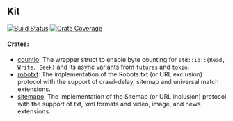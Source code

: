 ## Kit

[![Build Status][action-badge]][action-url]
[![Crate Coverage][coverage-badge]][coverage-url]

[action-badge]: https://img.shields.io/github/actions/workflow/status/spire-rs/kit/build.yaml?branch=main&label=build&logo=github&style=flat-square
[action-url]: https://github.com/spire-rs/kit/actions/workflows/build.yaml
[coverage-badge]: https://img.shields.io/codecov/c/github/spire-rs/kit?logo=codecov&logoColor=white&style=flat-square
[coverage-url]: https://app.codecov.io/gh/spire-rs/kit

#### Crates:

- [countio](./countio/): The wrapper struct to enable byte counting for
  `std::io::{Read, Write, Seek}` and its async variants from `futures` and
  `tokio`.
- [robotxt](./robotxt/): The implementation of the Robots.txt (or URL exclusion)
  protocol with the support of crawl-delay, sitemap and universal match
  extensions.
- [sitemapo](./sitemapo/): The implementation of the Sitemap (or URL inclusion)
  protocol with the support of txt, xml formats and video, image, and news
  extensions.
